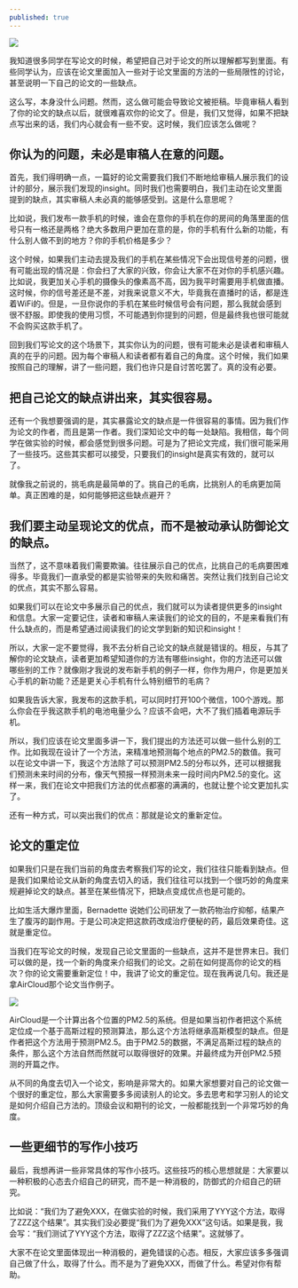 ```yaml
---
published: true
---
```


![]({{site.baseurl}}/images/21/1.jpg)

我知道很多同学在写论文的时候，希望把自己对于论文的所以理解都写到里面。有些同学认为，应该在论文里面加入一些对于论文里面的方法的一些局限性的讨论，甚至说明一下自己的论文的一些缺点。

这么写，本身没什么问题。然而，这么做可能会导致论文被拒稿。毕竟审稿人看到了你的论文的缺点以后，就很难喜欢你的论文了。但是，我们又觉得，如果不把缺点写出来的话，我们内心就会有一些不安。这时候，我们应该怎么做呢？

## 你认为的问题，未必是审稿人在意的问题。

首先，我们得明确一点，一篇好的论文需要我们我们不断地给审稿人展示我们的设计的部分，展示我们发现的insight。同时我们也需要明白，我们主动在论文里面提到的缺点，其实审稿人未必真的能够感受到。这是什么意思呢？

比如说，我们发布一款手机的时候，谁会在意你的手机在你的房间的角落里面的信号只有一格还是两格？绝大多数用户更加在意的是，你的手机有什么新的功能，有什么别人做不到的地方？你的手机价格是多少？

这个时候，如果我们主动去提及我们的手机在某些情况下会出现信号差的问题，很有可能出现的情况是：你会扫了大家的兴致，你会让大家不在对你的手机感兴趣。比如说，我更加关心手机的摄像头的像素高不高，因为我平时需要用手机做直播。这时候，你的信号差还是不差，对我来说意义不大，毕竟我在直播时的话，都是连着WiFi的。但是，一旦你说你的手机在某些时候信号会有问题，那么我就会感到很不舒服。即使我的使用习惯，不可能遇到你提到的问题，但是最终我也很可能就不会购买这款手机了。

回到我们写论文的这个场景下，其实你认为的问题，很有可能未必是读者和审稿人真的在乎的问题。因为每个审稿人和读者都有着自己的角度。这个时候，我们如果按照自己的理解，讲了一些问题，我们也许只是自讨苦吃罢了。真的没有必要。

## 把自己论文的缺点讲出来，其实很容易。

还有一个我想要强调的是，其实暴露论文的缺点是一件很容易的事情。因为我们作为论文的作者，而且是第一作者。我们深知论文中的每一处缺陷。我相信，每个同学在做实验的时候，都会感觉到很多问题。可是为了把论文完成，我们很可能采用了一些技巧。这些其实都可以接受，只要我们的insight是真实有效的，就可以了。

就像我之前说的，挑毛病是最简单的了。挑自己的毛病，比挑别人的毛病更加简单。真正困难的是，如何能够把这些缺点避开？

## 我们要主动呈现论文的优点，而不是被动承认防御论文的缺点。

当然了，这不意味着我们需要欺骗。往往展示自己的优点，比挑自己的毛病要困难得多。毕竟我们一直承受的都是实验带来的失败和痛苦。突然让我们找到自己论文的优点，其实不那么容易。

如果我们可以在论文中多展示自己的优点，我们就可以为读者提供更多的insight和信息。大家一定要记住，读者和审稿人来读我们的论文的目的，不是来看我们有什么缺点的，而是希望通过阅读我们的论文学到新的知识和insight！

所以，大家一定不要觉得，我不去分析自己论文的缺点就是错误的。相反，与其了解你的论文缺点，读者更加希望知道你的方法有哪些insight，你的方法还可以做哪些别的工作？就像刚才我说的发布新手机的例子一样，你作为用户，你是更加关心手机的新功能？还是更关心手机有什么特别细节的毛病？

如果我告诉大家，我发布的这款手机，可以同时打开100个微信，100个游戏。那么你会在乎我这款手机的电池电量少么？应该不会吧，大不了我们插着电源玩手机。

所以，我们应该在论文里面多讲一下，我们提出的方法还可以做一些什么别的工作。比如我现在设计了一个方法，来精准地预测每个地点的PM2.5的数值。我可以在论文中讲一下，我这个方法除了可以预测PM2.5的分布以外，还可以根据我们预测未来时间的分布，像天气预报一样预测未来一段时间内PM2.5的变化。这样一来，我们在论文中把我们方法的优点都塞的满满的，也就让整个论文更加扎实了。

还有一种方式，可以突出我们的优点：那就是论文的重新定位。

## 论文的重定位

如果我们只是在我们当前的角度去考察我们写的论文，我们往往只能看到缺点。但是我们如果给论文从新的角度去切入的话，我们往往可以找到一个很巧妙的角度来规避掉论文的缺点。甚至在某些情况下，把缺点变成优点也是可能的。

比如生活大爆炸里面，Bernadette 说她们公司研发了一款药物治疗抑郁，结果产生了腹泻的副作用。于是公司决定把这款药改成治疗便秘的药，最后效果奇佳。这就是重定位。

当我们在写论文的时候，发现自己论文里面的一些缺点，这并不是世界末日。我们可以做的是，找一个新的角度来介绍我们的论文。之前在如何提高你的论文的档次？你的论文需要重新定位！中，我讲了论文的重定位。现在我再说几句。我还是拿AirCloud那个论文当作例子。

![]({{site.baseurl}}/images/6/6.3.jpg)

AirCloud是一个计算出各个位置的PM2.5的系统。但是如果当初作者把这个系统定位成一个基于高斯过程的预测算法，那么这个方法将继承高斯模型的缺点。但是作者把这个方法用于预测PM2.5。由于PM2.5的数据，不满足高斯过程的缺点的条件，那么这个方法自然而然就可以取得很好的效果。并最终成为开创PM2.5预测的开篇之作。

从不同的角度去切入一个论文，影响是非常大的。如果大家想要对自己的论文做一个很好的重定位，那么大家需要多多阅读别人的论文。多去思考和学习别人的论文是如何介绍自己方法的。顶级会议和期刊的论文，一般都能找到一个非常巧妙的角度。

## 一些更细节的写作小技巧

最后，我想再讲一些非常具体的写作小技巧。这些技巧的核心思想就是：大家要以一种积极的心态去介绍自己的研究，而不是一种消极的，防御式的介绍自己的研究。

比如说：“我们为了避免XXX，在做实验的时候，我们采用了YYY这个方法，取得了ZZZ这个结果”。其实我们没必要提“我们为了避免XXX”这句话。如果是我，我会写：“我们测试了YYY这个方法，取得了ZZZ这个结果”。这就够了。

大家不在论文里面体现出一种消极的，避免错误的心态。相反，大家应该多多强调自己做了什么，取得了什么。而不是为了避免XXX，而做了什么。希望对你有帮助。
